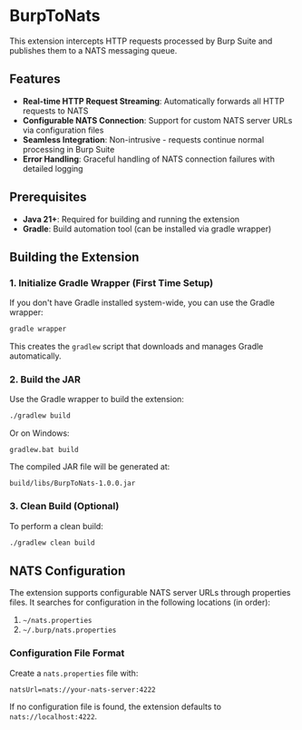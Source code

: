 # BurpToNats

This extension intercepts HTTP requests processed by Burp Suite and publishes them to a NATS messaging queue.

## Features

- **Real-time HTTP Request Streaming**: Automatically forwards all HTTP requests to NATS
- **Configurable NATS Connection**: Support for custom NATS server URLs via configuration files
- **Seamless Integration**: Non-intrusive - requests continue normal processing in Burp Suite
- **Error Handling**: Graceful handling of NATS connection failures with detailed logging

## Prerequisites

- **Java 21+**: Required for building and running the extension
- **Gradle**: Build automation tool (can be installed via gradle wrapper)

## Building the Extension

### 1. Initialize Gradle Wrapper (First Time Setup)

If you don't have Gradle installed system-wide, you can use the Gradle wrapper:

```bash
gradle wrapper
```

This creates the `gradlew` script that downloads and manages Gradle automatically.

### 2. Build the JAR

Use the Gradle wrapper to build the extension:

```bash
./gradlew build
```

Or on Windows:

```batch
gradlew.bat build
```

The compiled JAR file will be generated at:
```
build/libs/BurpToNats-1.0.0.jar
```

### 3. Clean Build (Optional)

To perform a clean build:

```bash
./gradlew clean build
```

## NATS Configuration

The extension supports configurable NATS server URLs through properties files. It searches for configuration in the following locations (in order):

1. `~/nats.properties`
2. `~/.burp/nats.properties`

### Configuration File Format

Create a `nats.properties` file with:

```properties
natsUrl=nats://your-nats-server:4222
```

If no configuration file is found, the extension defaults to `nats://localhost:4222`.
